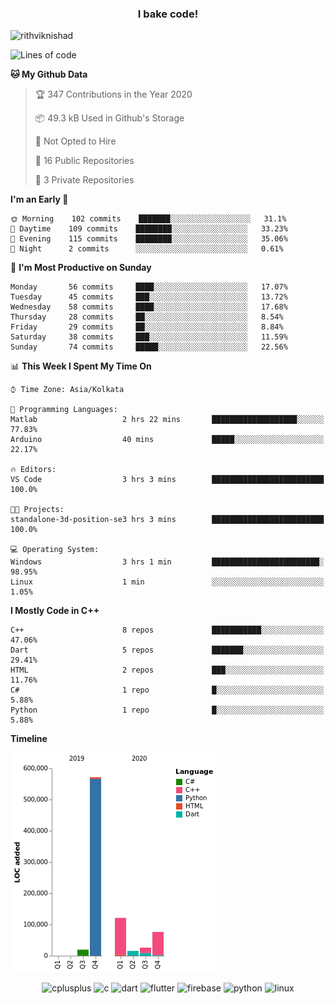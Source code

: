 <h3 align="center">I bake code!</h3>

<p align="left"> <img src="https://komarev.com/ghpvc/?username=rithviknishad" alt="rithviknishad" /> </p>

<!--START_SECTION:waka-->
![Lines of code](https://img.shields.io/badge/From%20Hello%20World%20I%27ve%20Written-23.3%20million%20lines%20of%20code-blue)

**🐱 My Github Data** 

> 🏆 347 Contributions in the Year 2020
 > 
> 📦 49.3 kB Used in Github's Storage 
 > 
> 🚫 Not Opted to Hire
 > 
> 📜 16 Public Repositories
 > 
> 🔑 3 Private Repositories 

**I'm an Early 🐤** 

```text
🌞 Morning    102 commits    ███████░░░░░░░░░░░░░░░░░░   31.1% 
🌆 Daytime    109 commits    ████████░░░░░░░░░░░░░░░░░   33.23% 
🌃 Evening    115 commits    ████████░░░░░░░░░░░░░░░░░   35.06% 
🌙 Night      2 commits      ░░░░░░░░░░░░░░░░░░░░░░░░░   0.61%

```
📅 **I'm Most Productive on Sunday** 

```text
Monday       56 commits     ████░░░░░░░░░░░░░░░░░░░░░   17.07% 
Tuesday      45 commits     ███░░░░░░░░░░░░░░░░░░░░░░   13.72% 
Wednesday    58 commits     ████░░░░░░░░░░░░░░░░░░░░░   17.68% 
Thursday     28 commits     ██░░░░░░░░░░░░░░░░░░░░░░░   8.54% 
Friday       29 commits     ██░░░░░░░░░░░░░░░░░░░░░░░   8.84% 
Saturday     38 commits     ███░░░░░░░░░░░░░░░░░░░░░░   11.59% 
Sunday       74 commits     █████░░░░░░░░░░░░░░░░░░░░   22.56%

```


📊 **This Week I Spent My Time On** 

```text
⌚︎ Time Zone: Asia/Kolkata

💬 Programming Languages: 
Matlab                   2 hrs 22 mins       ███████████████████░░░░░░   77.83% 
Arduino                  40 mins             █████░░░░░░░░░░░░░░░░░░░░   22.17%

🔥 Editors: 
VS Code                  3 hrs 3 mins        █████████████████████████   100.0%

🐱‍💻 Projects: 
standalone-3d-position-se3 hrs 3 mins        █████████████████████████   100.0%

💻 Operating System: 
Windows                  3 hrs 1 min         ████████████████████████░   98.95% 
Linux                    1 min               ░░░░░░░░░░░░░░░░░░░░░░░░░   1.05%

```

**I Mostly Code in C++** 

```text
C++                      8 repos             ███████████░░░░░░░░░░░░░░   47.06% 
Dart                     5 repos             ███████░░░░░░░░░░░░░░░░░░   29.41% 
HTML                     2 repos             ███░░░░░░░░░░░░░░░░░░░░░░   11.76% 
C#                       1 repo              █░░░░░░░░░░░░░░░░░░░░░░░░   5.88% 
Python                   1 repo              █░░░░░░░░░░░░░░░░░░░░░░░░   5.88%

```


**Timeline**

![Chart not found](https://github.com/rithviknishad/rithviknishad/blob/master/charts/bar_graph.png) 


<!--END_SECTION:waka-->

<p align="center">
  <img src="https://devicons.github.io/devicon/devicon.git/icons/cplusplus/cplusplus-original.svg" alt="cplusplus" width="30" height="30"/>
  <img src="https://devicons.github.io/devicon/devicon.git/icons/c/c-original.svg" alt="c" width="30" height="30"/>
  <img src="https://www.vectorlogo.zone/logos/dartlang/dartlang-icon.svg" alt="dart" width="30" height="30"/>
  <img src="https://www.vectorlogo.zone/logos/flutterio/flutterio-icon.svg" alt="flutter" width="30" height="30"/> 
  <img src="https://www.vectorlogo.zone/logos/firebase/firebase-icon.svg" alt="firebase" width="30" height="30"/> 
  <img src="https://devicons.github.io/devicon/devicon.git/icons/python/python-original.svg" alt="python" width="30" height="30"/> 
  <img src="https://devicons.github.io/devicon/devicon.git/icons/linux/linux-original.svg" alt="linux" width="30" height="30"/> 
</p>
